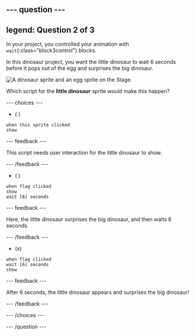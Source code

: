 --- question ---
---
legend: Question 2 of 3
---

In your project, you controlled your animation with `wait`{:class="block3control"} blocks.

In this dinosaur project, you want the little dinosaur to wait 6 seconds before it pops out of the egg and surprises the big dinosaur.

![A dinosaur sprite and an egg sprite on the Stage.](images/quiz-q2.png)

Which script for the **little dinosaur** sprite would make this happen?

--- choices ---

- ( )
```blocks3
when this sprite clicked
show
```

  --- feedback ---

This script needs user interaction for the little dinosaur to show.

  --- /feedback ---

- ( )
```blocks3
when flag clicked
show
wait [6] seconds
```

  --- feedback ---

 Here, the little dinosaur surprises the big dinosaur, and then waits 6 seconds.

  --- /feedback ---

- (x)
```blocks3
when flag clicked
wait [6] seconds
show
```

  --- feedback ---

 After 6 seconds, the little dinosaur appears and surprises the big dinosaur!

  --- /feedback ---

--- /choices ---

--- /question ---
